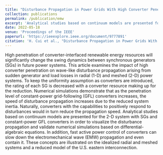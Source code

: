 ```yaml
---
title: "Disturbance Propagation in Power Grids With High Converter Penetration"
collection: publications
permalink: /publication/emw
excerpt: 'Analytical studies based on continuum models are presented for the 2-D system with SGs and constant-power GFL converters in order to visualize the disturbance propagation and validate numerical simulations based on differential-algebraic equations.'
date: 2022-05-18
venue: 'Proceedings of the IEEE'
paperurl: 'https://ieeexplore.ieee.org/document/9777891'
citation: 'H. Cui et al., "Disturbance Propagation in Power Grids With High Converter Penetration," in Proceedings of the IEEE, doi: 10.1109/JPROC.2022.3173813.'
---
```

High penetration of converter-interfaced renewable energy resources will significantly change the swing dynamics between synchronous generators (SGs) in future power systems. This article examines the impact of high converter penetration on wave-like disturbance propagation arising from sudden generator and load losses in radial (1-D) and meshed (2-D) power systems. To keep the uniformity assumption as converters are introduced, the rating of each SG is decreased with a converter resource making up for the reduction. Numerical simulations demonstrate that as the penetration level of constant-power grid-following (GFL) converters increases, the speed of disturbance propagation increases due to the reduced system inertia. Naturally, converters with the capabilities to positively respond to disturbances would in turn reduce the propagation speed. Analytical studies based on continuum models are presented for the 2-D system with SGs and constant-power GFL converters in order to visualize the disturbance propagation and validate numerical simulations based on differential-algebraic equations. In addition, fast active power control of converters can slow down the electromechanical wave (EMW) propagation and even contain it. These concepts are illustrated on the idealized radial and meshed systems and a reduced model of the U.S. eastern interconnection.
